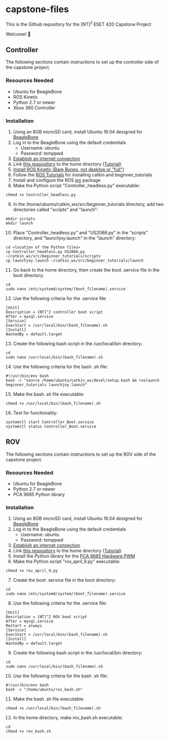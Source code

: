 # capstone-files
This is the Github repository for the [NT]<sup>2</sup> ESET 420 Capstone Project

Welcome!  :trident:

## Controller 
The following sections contain instructions to set up the controller side of the capstone project.

### Resources Needed
- Ubuntu for BeagleBone
- ROS Kinetic
- Python 2.7 or newer
- Xbox 360 Controller

### Installation
1. Using an 8GB microSD card, install Ubuntu 16.04 designed for [BeagleBone](https://elinux.org/BeagleBoardUbuntu#Method_1:_Download_a_Complete_Pre-Configured_Image)
2. Log in to the BeagleBone using the default credentials
   - Username: ubuntu
   - Password: temppwd
3. [Establish an internet connection](https://www.digikey.com/en/maker/blogs/how-to-connect-a-beaglebone-black-to-the-internet-using-usb)
4. Link [this respository](https://github.com/tamucapstone/capstone-files) to the home directory ([Tutorial](https://help.github.com/articles/adding-an-existing-project-to-github-using-the-command-line/))
5. [Install ROS Kinetic (Bare Bones, not desktop or "full")](http://wiki.ros.org/kinetic/Installation/Ubuntu)
6. Follow the [ROS Tutorials](http://wiki.ros.org/ROS/Tutorials) for installing catkin and beginner_tutorials
7. Install and configure the ROS [joy](http://wiki.ros.org/joy/Tutorials/ConfiguringALinuxJoystick) package
8. Make the Python script "Controller_headless.py" executable:
```
chmod +x Controller_headless.py
```
9. In the /home/ubuntu/catkin_ws/src/beginner_tutorials directory, add two directories called "scripts" and "launch":
```
mkdir scripts
mkdir launch
```
10. Place "Controller_headless.py" and "US2066.py" in the "scripts" directory, and "launchjoy.launch" in the "launch" directory:
```
cd <location of the Python files>
cp Controller_headless.py US2066.py ~/catkin_ws/src/beginner_tutorials/scripts
cp launchjoy.launch ~/catkin_ws/src/beginner_tutorials/launch
```
11. Go back to the home directory, then create the boot .service file in the boot directory:
```
cd
sudo nano /etc/systemd/system/(boot_filename).service
```
12. Use the following criteria for the .service file:
```
[Unit]
Description = [NT]^2 controller boot script
After = mysql.service
[Service]
ExecStart = /usr/local/bin/(bash_filename).sh
[Install]
WantedBy = default.target
```
13. Create the following bash script in the /usr/local/bin directory:
```
cd
sudo nano /usr/local/bin/(bash_filename).sh
```
14. Use the following criteria for the bash .sh file:
```
#!/usr/bin/env bash
bash -c "source /home/ubuntu/catkin_ws/devel/setup.bash && roslaunch beginner_tutorials launchjoy.launch"
```
15. Make the bash .sh file executable:
```
chmod +x /usr/local/bin/(bash_filename).sh
```
16. Test for functionality:
```
systemctl start Controller_Boot.service
systemctl status Controller_Boot.service
```

##  ROV
The following sections contain instructions to set up the ROV side of the capstone project.

### Resources Needed
- Ubuntu for BeagleBone
- Python 2.7 or newer
- PCA 9685 Python library
### Installation
1. Using an 8GB microSD card, install Ubuntu 16.04 designed for [BeagleBone](https://elinux.org/BeagleBoardUbuntu#Method_1:_Download_a_Complete_Pre-Configured_Image)
2. Log in to the BeagleBone using the default credentials
   - Username: ubuntu
   - Password: temppwd
3. [Establish an internet connection](https://www.digikey.com/en/maker/blogs/how-to-connect-a-beaglebone-black-to-the-internet-using-usb)
4. Link [this respository](https://github.com/tamucapstone/capstone-files) to the home directory ([Tutorial](https://help.github.com/articles/adding-an-existing-project-to-github-using-the-command-line/))
5. Install the Python library for the [PCA 9685 Hardware PWM](https://github.com/adafruit/Adafruit_Python_PCA9685)
6. Make the Python script "rov_april_9.py" executable:
```
chmod +x rov_april_9.py
```
7. Create the boot .service file in the boot directory:
```
cd
sudo nano /etc/systemd/system/(boot_filename).service
```
8. Use the following criteria for the .service file:
```
[Unit]
Description = [NT]^2 ROV boot script
After = mysql.service
Restart = always
[Service]
ExecStart = /usr/local/bin/(bash_filename).sh
[Install]
WantedBy = default.target
```
9. Create the following bash script in the /usr/local/bin directory:
```
cd
sudo nano /usr/local/bin/(bash_filename).sh
```
10. Use the following criteria for the bash .sh file:
```
#!/usr/bin/env bash
bash -c "/home/ubuntu/rov_bash.sh"
```
11. Make the bash .sh file executable:
```
chmod +x /usr/local/bin/(bash_filename).sh
```
12. In the home directory, make rov_bash.sh executable:
```
cd
chmod +x rov_bash.sh
```
